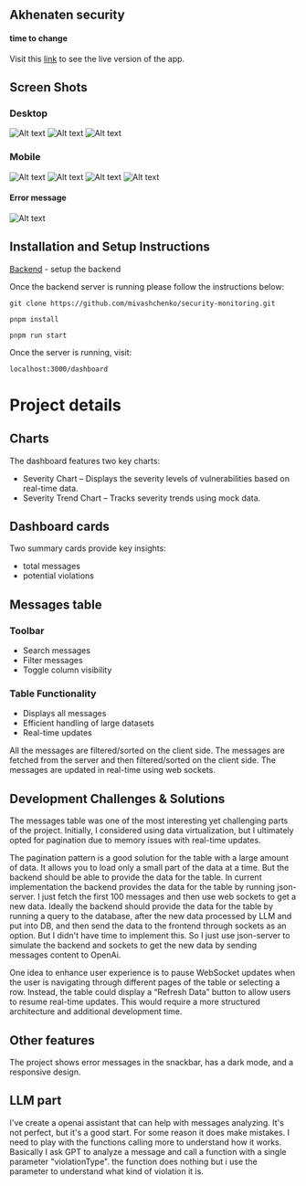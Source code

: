 ## Akhenaten security
#### time to change

Visit this [link](https://security-monitoring-orpin.vercel.app/dashboard) to see the live version of the app.

## Screen Shots
### Desktop
![Alt text](screenshots/desktop-dark.png)
![Alt text](screenshots/desktop-light.png)
![Alt text](screenshots/desktop-error.png)

### Mobile
![Alt text](screenshots/mobile/2.png)
![Alt text](screenshots/mobile/3.png)
![Alt text](screenshots/mobile/4.png)
![Alt text](screenshots/mobile/1.png)

#### Error message
![Alt text](screenshots/mobile/5.png)

## Installation and Setup Instructions

[Backend](https://github.com/mivashchenko/express-openai-app/tree/security-dashboard) - setup the backend

Once the backend server is running please follow the instructions below:

`git clone https://github.com/mivashchenko/security-monitoring.git`

`pnpm install`

`pnpm run start`  

Once the server is running, visit:

`localhost:3000/dashboard`

# Project details

## Charts
The dashboard features two key charts:
- Severity Chart – Displays the severity levels of vulnerabilities based on real-time data.
- Severity Trend Chart – Tracks severity trends using mock data.

## Dashboard cards
Two summary cards provide key insights:
- total messages
- potential violations

## Messages table

### Toolbar
- Search messages
- Filter messages
- Toggle column visibility

### Table Functionality
- Displays all messages
- Efficient handling of large datasets
- Real-time updates

All the messages are filtered/sorted on the client side. The messages are fetched from the server and then filtered/sorted on the client side. The messages are updated in real-time using web sockets.

## Development Challenges & Solutions
The messages table was one of the most interesting yet challenging parts of the project. Initially, I considered using data virtualization, but I ultimately opted for pagination due to memory issues with real-time updates.
 
The pagination pattern is a good solution for the table with a large amount of data. It allows you to load only a small part of the data at a time.
But the backend should be able to provide the data for the table. In current implementation the backend provides the data for the table by running json-server. I just fetch the first 100 messages and then use web sockets to get a new data.
Ideally the backend should provide the data for the table by running a query to the database, after the new data processed by LLM and put into DB, and then send the data to the frontend through sockets as an option. But I didn't have time to implement this.
So I just use json-server to simulate the backend and sockets to get the new data by sending messages content to OpenAi.

One idea to enhance user experience is to pause WebSocket updates when the user is navigating through different pages of the table or selecting a row. Instead, the table could display a “Refresh Data” button to allow users to resume real-time updates. This would require a more structured architecture and additional development time.

## Other features

The project shows error messages in the snackbar, has a dark mode, and a responsive design.

## LLM part
I've create a openai assistant that can help with messages analyzing. It's not perfect, but it's a good start. For some reason it does make mistakes. I need to play with the functions calling more to understand how it works.
Basically I ask GPT to analyze a message and call a function with a single parameter "violationType". the function does nothing but i use the parameter to understand what kind of violation it is.